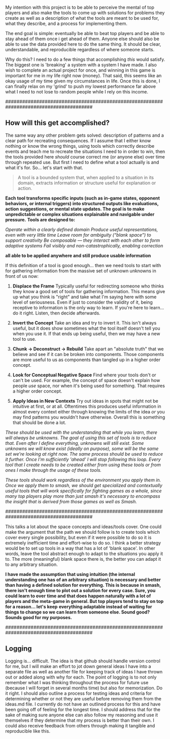 My intention with this project is to be able to perceive the mental of top players and also make the tools to come up with solutions for problems they
create as well as a description of what the tools are meant to be used for, what they describe, and a process for implementing them.

The end goal is simple: eventually be able to beat top players and be able to stay ahead of them once i get ahead of them. Anyone else should also
be able to use the data provided here to do the same thing. It should be clear, understandable, and reproducible regardless of where someone starts.

Why do this? I need to do a few things that accomplishing *this* would satisfy. The biggest one is 'breaking' a system with a system I have made. I also
wish to complete an actual project for once, and winning in this game is important for me in my life right now (money). That said, this seems like an okay
usage of my time given my circumstances in life. Once this is done, I can finally relax on my 'grind' to push my lowest performance far above what I need
to not lose to random people while I rely on this income.

#######################################################################################

## **How will this get accomplished?**

The same way any other problem gets solved: description of patterns and a clear path for recreating consequences.
If I assume that I either know nothing or know the wrong things, using tools which correctly describe events and teach me to recreate the situations
I need to in order to win, then the tools provided here *should* course correct me (or anyone else) over time through repeated use. But first I need to
define what a tool actually is and what it's for. So... let's start with that.

> A tool is a bounded system that, when applied to a situation in its domain, extracts information or structure useful for explanation or action.

**Each tool transforms specific inputs (such as in-game states, opponent behaviors, or internal triggers) into structured outputs like evaluations,**
**action suggestions, or mental state updates. The goal is to make unpredictable or complex situations explainable and navigable under pressure.**
**Tools are designed to:**

*Operate within a clearly defined domain*
*Produce useful representations, even with very little time*
*Leave room for ambiguity (“blank space”) to support creativity*
*Be composable — they interact with each other to form adaptive systems*
*Fail visibly and non-catastrophically, enabling correction*

**all able to be applied anywhere and still produce usable information**

If this definition of a tool is good enough... then we need tools to start with for gathering information from the massive set of unknown unknowns
in front of us now:

1. **Displace the Frame**
Typically useful for redirecting someone who thinks they know a good set of tools for gathering information. This means give up what you think is
"right" and take what I'm saying here with some level of seriousness. Even if just to consider the validity of it, being receptive to information
is the only way to learn. If you're here to learn... do it right. Listen, then decide afterwards.

2. **Invert the Concept**
Take an idea and try to invert it. This isn't always useful, but it does show sometimes what the tool itself doesn't tell you when you use it.
If that ends up being useful, then we may have a new tool to use.

3. **Chunk → Deconstruct → Rebuild**
Take apart an "absolute truth" that we believe and see if it can be broken into components. Those components are more useful to us as components than
tangled up in a higher order concept.

4. **Look for Conceptual Negative Space**
Find where your tools don't or can't be used. For example, the concept of space doesn't explain how people *use* space, nor when it's being used for
something. That requires a higher order concept.

5. **Apply Ideas in New Contexts**
Try out ideas in spots that might not be intuitive at first, or at all. Oftentimes this produces useful information in almost every context either through
knowing the limits of the idea *or* you may find patterns you wouldn't have otherwise. Overall this is something that should be done a lot.

*These should be used with the understanding that while you learn, there will always be unknowns. The goal of using this set of tools is to reduce that.*
*Even after I define everything, unknowns will still exist. Some unknowns we will know exist (ideally on purpose), some will be the same set we're looking*
*at right now. The same process should be used to reduce it further. Once I'm sufficiently 'ahead' I will stop following this loop.*
*Every tool that I create needs to be created either from using these tools or from ones I make through the usage of these tools.*

*These tools should work regardless of the environment you apply them in. Once we apply them to smash, we should get specialized and contextually useful*
*tools that will work specifically for fighting games as a whole, since many top players play more than just smash it's necessary to encompass the*
*insight that is derived from those games as well as Smash.*

#######################################################################################

This talks a lot about the space concepts and ideas/tools cover. One could make the argument that the path we should follow is to create tools which cover
every single possibility, but even if it were possible to do so it is extremely inefficient time and effort-wise to do so. I think a better strategy would
be to set up tools in a way that has a lot of 'blank space'. In other words, leave the tool abstract enough to adapt to the situations you apply it to. The
more (meaningful) blank space there is, the better you can adapt it to any arbitrary situation.

**I have made the assumption that using intuition (the internal understanding one has of an arbitrary situation) is necessary and better than having**
**a defined solution for everything. This is because in smash, there isn't enough time to plot out a solution for every case. Sure, you could learn to over**
**time and that does happen naturally with a lot of players and the meta-game in general. But top players tend to stay on top for a reason... let's keep**
**everything adaptable instead of waiting for things to change so we can learn from someone else. Sound good? Sounds good for my purposes.**

#######################################################################################

## **Logging**

Logging is... difficult. The idea is that github should handle version control for me, but I will make an effort to jot down general ideas I have into
a separate file as well as another file for keeping track of ideas I have thrown out or added along with why for each. The point of logging is to not only
remember what I was thinking throughout the process for future use (because I will forget in several months time) but also for memorization. Do it right.
I should also outline a process for testing ideas and criteria for determining whether or not they are useful before removing them from the ideas.md file.
I currently do not have an outlined process for this and have been going off of feeling for the longest time. I should address that for the sake of making
sure anyone else can also follow my reasoning and use it themselves if they determine that my process is better than their own. I could also receive feedback
from others through making it tangible and reproducible like this.
